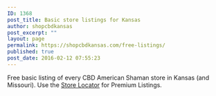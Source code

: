 ```yaml
---
ID: 1368
post_title: Basic store listings for Kansas
author: shopcbdkansas
post_excerpt: ""
layout: page
permalink: https://shopcbdkansas.com/free-listings/
published: true
post_date: 2016-02-12 07:55:23
---
```

<!-- wp:paragraph -->
<p>Free basic listing of every CBD American Shaman store in Kansas (and Missouri). Use the <a href="/">Store Locator</a> for Premium Listings. </p>
<!-- /wp:paragraph -->